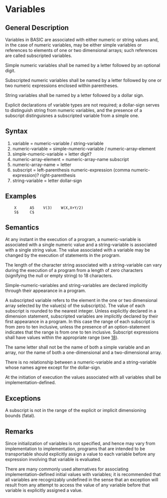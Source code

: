 # Variables
## General Description

Variables in BASIC are associated with either numeric or string values and, in the case of numeric variables, may be either simple variables or references to elements of one or two dimensional arrays; such references are called subscripted variables.

Simple numeric variables shall be named by a letter followed by an optional digit.

Subscripted numeric variables shall be named by a letter followed by one or two numeric expressions enclosed within parentheses. 

String variables shall be named by a letter followed by a dollar sign. 

Explicit declarations of variable types are not required; a dollar-sign serves to distinguish string from numeric variables, and the presence of a subscript distinguisnes a subscripted variable from a simple one.

## Syntax 

1. variable = numeric-variable / string-variable 
2. numeric-variable = simple-numeric-variable / numeric-array-element 
3. simple-numeric-variable = letter digit? 
4. numeric-array-element = numeric-array-name subscript
5. numeric-array-name = letter
6. subscript = left-parenthesis numeric-expression (comma numeric-expression)? right-parenthesis 
7. string-variable = letter dollar-sign 

## Examples

```BASIC
    X      A5    V(3)    W(X,X+Y/2)
    S$     C$
```

## Semantics

At any instant in the execution of a program, a numeric-variable is associated with a single numeric value and a string-variable is associated with a single string value. The value associated with a variable may be changed by the execution of statements in the program. 

The length of the character string associated with a string-variable can vary during the execution of a program from a length of zero characters (signifying the null or empty string) to 18 characters. 

Simple-numeric-variables and string-variables are declared implicitly through their appearance in a program. 

A subscripted variable refers to the element in the one or two dimensional array selected by the value(s) of the subscript(s). The value of each subscript is rounded to the nearest integer. Unless explicitly declared in a dimension statement, subscripted variables are implicitly declared by their first appearance in a program. In this case the range of each subscript is from zero to ten inclusive, unless the presence of an option-statement indicates that the range is from one to ten inclusive. Subscript expressions shall have values within the appropriate range (see [18](18_array_declarations.md)).

The same letter shall not be the name of both a simple variable and an array, nor the name of both a one-dimensional and a two-dimensional array. 

There is no relationship between a numeric-variable and a string-variable whose names agree except for the dollar-sign. 

At the initiation of execution the values associated with all variables shall be implementation-defined. 

## Exceptions 

A subscript is not in the range of the explicit or implicit dimensioning bounds (fatal). 

## Remarks 

Since initialization of variables is not specified, and hence may vary from implementation to implementation, programs that are intended to be transportable should explicitly assign a value to each variable before any expression involving that variable is evaluated. 

There are many commonly used alternatives for associating implementation-defined initial values with variables; it is recommended that all variables are recognizably undefined in the sense that an exception will result from any attempt to access the value of any variable before that variable is explicitly assigned a value.
